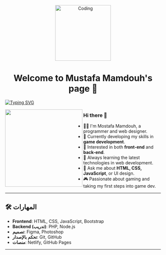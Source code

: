 <div align='center'>
  <img src="https://media.tenor.com/qJ5evVs-_uUAAAAC/coding.gif" alt="Coding" width="180" />
  <h1> Welcome to Mustafa Mamdouh's page 🙌</h1>
</div>

[![Typing SVG](https://readme-typing-svg.demolab.com?font=Fira+Code&color=1EF79A&background=FFFFFF00&multiline=true&width=435&lines=Mostafa+Mamdouh;Web+Developer+%7C+Game+Dev+Trainee)](https://git.io/typing-svg)

<img src='./Assets/Monkey_Kid_Coding.gif' align='left' width='250'>

### Hi there 👋

- 🧑‍💻 I'm Mostafa Mamdouh, a programmer and web designer.  
- 🔭 Currently developing my skills in **game development**.  
- 🎯 Interested in both **front-end** and **back-end**.  
- 🌱 Always learning the latest technologies in web development.  
- 💬 Ask me about **HTML, CSS, JavaScript**, or UI design.  
- 🎮 Passionate about gaming and taking my first steps into game dev.  

---

## 🛠️ المهارات

- **Frontend**: HTML, CSS, JavaScript, Bootstrap  
- **Backend (تدريب)**: PHP, Node.js  
- **تصميم**: Figma, Photoshop  
- **تحكم بالإصدار**: Git, GitHub  
- **منصات**: Netlify, GitHub Pages  

---

